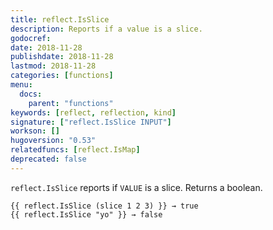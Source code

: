 ```yaml
---
title: reflect.IsSlice
description: Reports if a value is a slice.
godocref:
date: 2018-11-28
publishdate: 2018-11-28
lastmod: 2018-11-28
categories: [functions]
menu:
  docs:
    parent: "functions"
keywords: [reflect, reflection, kind]
signature: ["reflect.IsSlice INPUT"]
workson: []
hugoversion: "0.53"
relatedfuncs: [reflect.IsMap]
deprecated: false
---
```


`reflect.IsSlice` reports if `VALUE` is a slice.  Returns a boolean.

```
{{ reflect.IsSlice (slice 1 2 3) }} → true
{{ reflect.IsSlice "yo" }} → false
```
